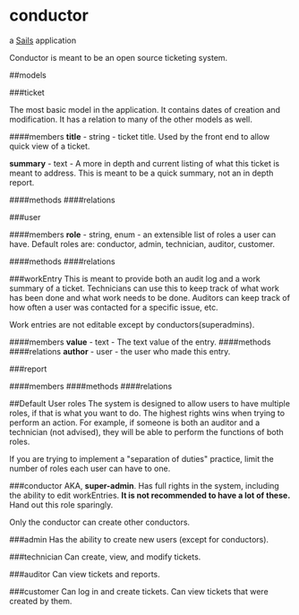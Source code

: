 # conductor

a [Sails](http://sailsjs.org) application

Conductor is meant to be an open source ticketing system.

##models

###ticket

The most basic model in the application. It contains dates of creation and modification. It has a relation to many of the other models as well.

####members
**title** - string - ticket title. Used by the front end to allow quick view of a ticket.

**summary** - text - A more in depth and current listing of what this ticket is meant to address. This is meant to be a quick summary, not an in depth report.

####methods
####relations

###user

####members
**role** - string, enum - an extensible list of roles a user can have. Default roles are: conductor, admin, technician, auditor, customer.

####methods
####relations


###workEntry
This is meant to provide both an audit log and a work summary of a ticket. Technicians can use this to keep track of what work has been done and what work needs to be done. Auditors can keep track of how often a user was contacted for a specific issue, etc.

Work entries are not editable except by conductors(superadmins).

####members
**value** - text - The text value of the entry.
####methods
####relations
**author** - user - the user who made this entry.


###report

####members
####methods
####relations

##Default User roles
The system is designed to allow users to have multiple roles, if that is what you want to do. The highest rights wins when trying to perform an action. For example, if someone is both an auditor and a technician (not advised), they will be able to perform the functions of both roles.

If you are trying to implement a "separation of duties" practice, limit the number of roles each user can have to one.

###conductor
AKA, **super-admin**. Has full rights in the system, including the ability to edit workEntries. **It is not recommended to have a lot of these.** Hand out this role sparingly.

Only the conductor can create other conductors.

###admin
Has the ability to create new users (except for conductors).

###technician
Can create, view, and modify tickets.

###auditor
Can view tickets and reports.

###customer
Can log in and create tickets. Can view tickets that were created by them.
